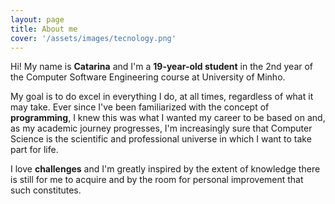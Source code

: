 ```yaml
---
layout: page
title: About me
cover: '/assets/images/tecnology.png'
---
```


Hi! My name is <b>Catarina</b> and I'm a <b>19-year-old student</b> in the 2nd year of the Computer Software Engineering course at University of Minho.

My goal is to do excel in everything I do, at all times, regardless of what it may take.
Ever since I've been familiarized with the concept of <b>programming</b>, I knew this was what I wanted my career to be based on and, as my academic journey progresses, I'm increasingly sure that Computer Science is the scientific and professional universe in which I want to take part for life.

I love <b>challenges</b> and I'm greatly inspired by the extent of knowledge there is still for me to acquire and by the room for personal improvement that such constitutes.


<html>
<head>
<meta name="viewport" content="width=device-width, initial-scale=1">
<link rel="stylesheet" href="https://cdnjs.cloudflare.com/ajax/libs/font-awesome/4.7.0/css/font-awesome.min.css">
<style>
.fa {
  padding: 10px;
  font-size: 15px;
  width: 15px;
  text-align: center;
  text-decoration: none;
  margin: 3px 1px;
  border-radius: 25%;
}

.fa:hover {
    opacity: 0.7;
}

.fa-facebook {
  background: #3B5998;
  color: white;
}

.fa-github {
  background: #000000;
  color: white;
}

.fa-linkedin {
  background: #007bb5;
  color: white;
}
</style>
</head>
<body>


<center>
<a href="https://www.facebook.com/catarinaamachado" class="fa fa-facebook"></a>
<a href="https://github.com/catarinaamachado" class="fa fa-github"></a>
<a href="https://www.linkedin.com/in/catarinaamachado/" class="fa fa-linkedin"></a>
</center>


</body>
</html>
